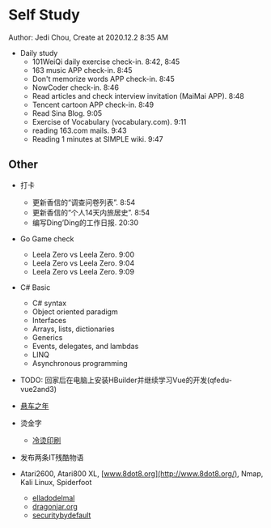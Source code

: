 # Self Study

Author: Jedi Chou, Create at 2020.12.2 8:35 AM

* Daily study
  * 101WeiQi daily exercise check-in. 8:42, 8:45
  * 163 music APP check-in. 8:45
  * Don't memorize words APP check-in. 8:45
  * NowCoder check-in. 8:46
  * Read articles and check interview invitation (MaiMai APP). 8:48
  * Tencent cartoon APP check-in. 8:49
  * Read Sina Blog. 9:05
  * Exercise of Vocabulary (vocabulary.com). 9:11
  * reading 163.com mails. 9:43
  * Reading 1 minutes at SIMPLE wiki. 9:47

## Other

* 打卡
  * 更新香信的“调查问卷列表”. 8:54
  * 更新香信的“个人14天内旅居史”. 8:54
  * 编写Ding’Ding的工作日报. 20:30

* Go Game check
  * Leela Zero vs Leela Zero. 9:00
  * Leela Zero vs Leela Zero. 9:04
  * Leela Zero vs Leela Zero. 9:09

* C# Basic
  * C# syntax
  * Object oriented paradigm
  * Interfaces
  * Arrays, lists, dictionaries
  * Generics
  * Events, delegates, and lambdas
  * LINQ
  * Asynchronous programming
* TODO: 回家后在电脑上安装HBuilder并继续学习Vue的开发(qfedu-vue2and3)
* [悬车之年](https://baike.baidu.com/item/%E6%82%AC%E8%BD%A6%E4%B9%8B%E5%B9%B4/1049281?fr=aladdin)
* 烫金字
  * [冷烫印刷](https://baike.baidu.com/item/%E5%86%B7%E7%83%AB%E5%8D%B0%E5%88%B7?fromtitle=%E7%83%AB%E9%87%91&fromid=1437383)
* 发布两条IT残酷物语
* Atari2600, Atari800 XL, [www.8dot8.org](http://www.8dot8.org/), Nmap, Kali Linux, Spiderfoot
  * [elladodelmal](http://www.elladodelmal.com/)
  * [dragonjar.org](http://www.dragonjar.org/)
  * [securitybydefault](http://www.securitybydefault.com/)
